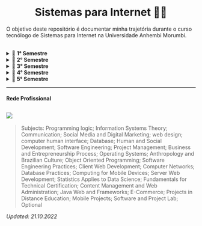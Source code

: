 <h1 align="center">
  Sistemas para Internet 👨‍🎓
</h1>



O objetivo deste repositório é documentar minha trajetória durante o curso tecnólogo de Sistemas para Internet na Universidade Anhembi Morumbi.

<br>

<details>
  <summary>🔄 <b>1° Semestre</b></summary>
  <ul> Iniciado dia 02/05/2022
    <li><a href="./01-semestre-2022/logica_de_programacao/README.md" style="text-decoration:none;">✅<i> Lógica de programação </i></a></li>
    <li><a href="./01-semestre-2022/teoria_de_sistemas_de_informacao/README.md" style="text-decoration:none;">✅<i> Teoria de Sistemas de Informação </i></a></li>
    <li><a href="./01-semestre-2022/comunicacao/README.md" style="text-decoration:none;">✅<i> Comunicação </i></a></li>
    <li><a href="./01-semestre-2022/midias_sociais_e_marketing_digital/README.md" style="text-decoration:none;">🔄<i> Mídias Sociais e Marketing Digital</i></a> (pendente)</li>
    <li><a href="./01-semestre-2022/design_para_web/README.md" style="text-decoration:none;">🔄<i> Design para Web</i></a> (pendente)</li>
    <li><a href="./01-semestre-2022/interface_humano_computador/README.md" style="text-decoration:none;">🔄<i> Interface Humana computador</i></a> (pendente)</li>
  </ul>
  <p>Obs: Essas outras atividades que estão pendentes serão concluídas em outro semestre, que ainda será informado pela universidade. Isso aconteceu porque eu ingressei na metade do semestre, quando essas disciplinas já haviam se encerrado.</p>
</details>


<details>
  <summary>🔄 <b>2° Semestre</b></summary>
  <ul> Iniciado dia 10/08/2022 - Encerrado dia 20/12/2022
    <li><a href="./02-semestre-2022/banco_de_dados/README.md" style="text-decoration:none;">✅<i> Banco de Dados </i></a></li>
    <li><a href="./02-semestre-2022/desenvolvimento_humano_e_social/README.md" style="text-decoration:none;">✅<i> Desenvolvimento Humano e Social </i></a></li> 
    <li><a href="./02-semestre-2022/eng_de_software/README.md" style="text-decoration:none;">✅<i> Engenharia de Software </i></a></li>
    <li><a href="./02-semestre-2022/gestao_de_projetos/README.md" style="text-decoration:none;">✅<i> Gestão de Projetos </i></a></li>
    <li><a href="./02-semestre-2022/negocios_e_empreendedorismo/README.md" style="text-decoration:none;">✅<i> Processo de Negócios e Empreendedorismo </i></a></li>
    <li><a href="./02-semestre-2022/sistemas_operacionais/README.md" style="text-decoration:none;">✅<i> Sistemas Operacionais </i></a></li>
  </ul>
</details>

<details>
  <summary>🔄 <b>3° Semestre</b></summary>
  <ul>
    <li><a href="./03-semestre-2023/antropologia_e_cultura_brasileira/README.md" style="text-decoration:none;">🔄<i> Antropologia e Cultura Brasileira </i></a></li>
    <li><a href="./03-semestre-2023/programacao_orientada_a_objeto/README.md" style="text-decoration:none;">🔄<i> Programação Orientada a Objetos</i></a></li>
    <li><a href="./03-semestre-2023/praticas_de_engenharia_de_software/README.md" style="text-decoration:none;">🔄<i> Práticas de Engenharia de Software </i></a></li>
    <li><a href="./03-semestre-2023/desenvolvimento_web_cliente/README.md" style="text-decoration:none;">🔄<i> Desenvolvimento Web Cliente </i></a></li>
    <li><a href="./03-semestre-2023/redes_de_computadores/README.md" style="text-decoration:none;">🔄<i> Redes de Computadores </i></a></li>
    <li><a href="./03-semestre-2023/praticas_de_banco_de_dados/README.md" style="text-decoration:none;">🔄<i> Práticas de Banco de Dados </i></a></li>
  </ul>
</details>

<details>
  <summary>🔄 <b>4° Semestre</b></summary>
  <ul>
    <li><a href="./04-semestre-2023/computacao_para_dispositivos_moveis/README.md" style="text-decoration:none;">🔄<i> Computação para Dispositivos Móveis </i></a></li>
    <li><a href="./04-semestre-2023/desenvolvimento_web_servidor/README.md" style="text-decoration:none;">🔄<i> Desenvolvimento Web Servidor </i></a></li>
    <li><a href="./04-semestre-2023/estatistica_aplicada_ao_data_science/README.md" style="text-decoration:none;">🔄<i> Estatística Aplica ao Data Science </i></a></li>
    <li><a href="./04-semestre-2023/fundamentos_para_certificacao_tecnica/README.md" style="text-decoration:none;">🔄<i> Fundamentos para Certificação Técnica </i></a></li>
    <li><a href="./04-semestre-2023/gestao_de_conteudo_e_administracao_web/README.md" style="text-decoration:none;">🔄<i> Gestão de Conteúdo e Administração Web </i></a></li>
    <li><a href="./04-semestre-2023/java_web_e_freamworks/README.md" style="text-decoration:none;">🔄<i> Java Web e Frameworks</i></a></li>
  </ul>
</details>

<details>
  <summary>🔄 <b>5° Semestre</b></summary>
  <ul>
    <li><a href="./05-semestre-2024/comercio_eletronico/README.md" style="text-decoration:none;">🔄<i> Comércio Eletrônico</i></a></li>
    <li><a href="./05-semestre-2024/projetos_em_educacao_a_distancia/README.md" style="text-decoration:none;">🔄<i> Projetos em Educação a Distância </i></a></li>
    <li><a href="./05-semestre-2024/projetos_mobile/README.md" style="text-decoration:none;">🔄<i> Projetos Mobile</i></a></li>
    <li><a href="./05-semestre-2024/laboratorio_de_software_e_projetos/README.md" style="text-decoration:none;">🔄<i> Laboratório de Software e Projetos </i></a></li>
    <li><a href="./optativa/README.md" style="text-decoration:none;">🔄<i> Optativa </i></a></li>    
  </ul>
</details>

------

#### Rede Profissional

<a href="https://www.linkedin.com/in/nfss17/" target="_blank"><img src="https://img.shields.io/badge/-LinkedIn-%230077B5?style=for-the-badge&logo=linkedin&logoColor=white" target="_blank"></a> 
------

> Subjects: Programming logic; Information Systems Theory; Communication; Social Media and Digital Marketing; web design; computer human interface; Database; Human and Social Development; Software Engineering; Project Management; Business and Entrepreneurship Process; Operating Systems; Anthropology and Brazilian Culture; Object Oriented Programming; Software Engineering Practices; Client Web Development; Computer Networks; Database Practices; Computing for Mobile Devices; Server Web Development; Statistics Applies to Data Science; Fundamentals for Technical Certification; Content Management and Web Administration; Java Web and Frameworks; E-Commerce; Projects in Distance Education; Mobile Projects; Software and Project Lab; Optional 

*Updated: 21.10.2022*

